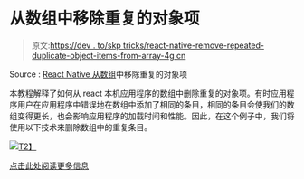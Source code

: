 # 从数组中移除重复的对象项

> 原文:[https://dev . to/skp tricks/react-native-remove-repeated-duplicate-object-items-from-array-4g cn](https://dev.to/skptricks/react-native-remove-repeated-duplicate-object-items-from-array-4gcn)

Source : [React Native 从数组](https://www.skptricks.com/2019/08/react-native-remove-repeated-duplicate-object-items-from-array.html)中移除重复的对象项

本教程解释了如何从 react 本机应用程序的数组中删除重复的对象项。有时应用程序用户在应用程序中错误地在数组中添加了相同的条目，相同的条目会使我们的数组变得更长，也会影响应用程序的加载时间和性能。因此，在这个例子中，我们将使用以下技术来删除数组中的重复条目。

[![](../Images/bbbd272e5e12b876cb12b32ca03f48e5.png)T2】](https://res.cloudinary.com/practicaldev/image/fetch/s--a55Tek9r--/c_limit%2Cf_auto%2Cfl_progressive%2Cq_auto%2Cw_880/https://1.bp.blogspot.com/-rVcLlZNp-u0/XVAtyEeBubI/AAAAAAAADQM/mPpvB6LUnp8KbHlEZHjlP31_MbEG5BS0ACLcBGAs/s400/react-native-remove-repeated-duplicate-object-items-from-array1.jpg)

[点击此处阅读更多信息](https://www.skptricks.com/2019/08/react-native-remove-repeated-duplicate-object-items-from-array.html)